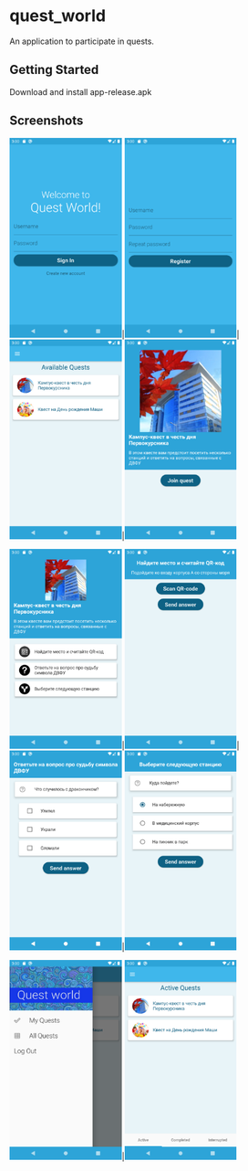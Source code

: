 # quest_world

An application to participate in quests.

## Getting Started

Download and install app-release.apk

## Screenshots

<img src="screenshots/Login.png" height="350">|<img src="screenshots/Registration.png" height="350">|<img src="screenshots/AvailableQuests.png" height="350">|<img src="screenshots/JoinAvailableQuest.png" height="350">

<img src="screenshots/ActiveQuest.png" height="350">|<img src="screenshots/QrCodeType.png" height="350">|<img src="screenshots/QuestionsType.png" height="350">|<img src="screenshots/ChoiceType.png" height="350">

<img src="screenshots/Drawer.png" height="350">|<img src="screenshots/QuestsTab.png" height="350">
